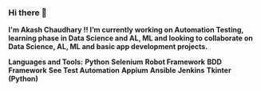 ### Hi there 👋

<!--
**akash151295/akash151295** is a ✨ _special_ ✨ repository because its `README.md` (this file) appears on your GitHub profile.

Here are some ideas to get you started:

- 🔭 I’m currently working on ...
- 🌱 I’m currently learning ...
- 👯 I’m looking to collaborate on ...
- 🤔 I’m looking for help with ...
- 💬 Ask me about ...
- 📫 How to reach me: ...
- 😄 Pronouns: ...
- ⚡ Fun fact: ...
-->

**I'm Akash Chaudhary !!
I’m currently working on Automation Testing, learning phase in Data Science and AL, ML and looking to collaborate on Data Science, AL, ML and basic app development projects.**

**Languages and Tools:**
**Python**
**Selenium**
**Robot Framework**
**BDD Framework**
**See Test Automation**
**Appium**
**Ansible**
**Jenkins**
**Tkinter (Python)**






